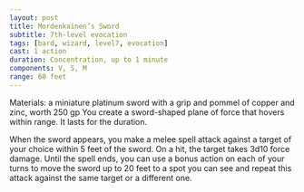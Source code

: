 ```yaml
---
layout: post
title: Mordenkainen’s Sword
subtitle: 7th-level evocation
tags: [bard, wizard, level7, evocation]
cast: 1 action
duration: Concentration, up to 1 minute
components: V, S, M
range: 60 feet
---
```

Materials: a miniature platinum sword with a grip and pommel of copper and zinc, worth 250 gp
You create a sword-shaped plane of force that hovers within range. It lasts for the duration.

When the sword appears, you make a melee spell attack against a target of your choice within 5 feet of the sword. On a hit, the target takes 3d10 force damage. Until the spell ends, you can use a bonus action on each of your turns to move the sword up to 20 feet to a spot you can see and repeat this attack against the same target or a different one.